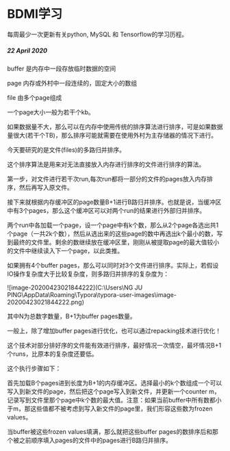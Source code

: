 # BDMI学习

每周最少一次更新有关python, MySQL 和 Tensorflow的学习历程。

##### 22 April 2020

buffer 是内存中一段存放临时数据的空间

page 内存或外村中一段连续的，固定大小的数组

file 由多个page组成

一个page大小一般为若干个kb。	

如果数据量不大，那么可以在内存中使用传统的排序算法进行排序，可是如果数据量很大(若干个TB)，那么排序可能就需要在使用外村为主存储器的情况下进行。

今天要研究的是文件(files)的多路归并排序。

这个排序算法是用来对无法直接放入内存进行排序的文件进行排序的算法。

第一步，对文件进行若干次run,每次run都将一部分的文件的pages放入内存排序，然后再写入原文件。

接下来就根据内存缓冲区的page数量B+1进行B路归并排序。也就是说，当缓冲区中有3个pages，那么这个缓冲区可以对两个run的结果进行外部归并排序。

两个run中各加载一个page，设一个page中有k个数，那么从2个page各选出共1个page（一共2k个数），然后从选出来的这些page的数中再选出k个最小的数，写到最终的文件里。剩余的数继续放在缓冲区里，刚刚从被提取page的最大值较小的文件中继续读入下一个page，以此类推。

如果拥有4个buffer pages，那么可以同时对3个文件进行排序。实际上，若假设IO操作复杂度大于比较复杂度，则多路归并排序的复杂度为：

![image-20200423021844222](C:\Users\NG JU PING\AppData\Roaming\Typora\typora-user-images\image-20200423021844222.png)

其中N为总数字数量，B+1为buffer pages数量。

一般上，除了增加buffer pages进行优化，也可以通过repacking技术进行优化！

这个技术对部分排好序的文件能有效进行排序，最好情况一次情空，最坏情况B+1个runs，比原本的复杂度还要低。

这个执行步骤如下：

首先加载B个pages进到长度为B+1的内存缓冲区。选择最小的k个数组成一个可以写入到新文件的page，然后把这个page写入到新文件，并更新一个counter m，记录写到文件里那个page中k个数的最大值。注意：如果当前buffer中所有数都小于m，那这些值都不被考虑到写入新文件的page里，我们形容这些数为frozen values。

当buffer被这些frozen values填满，那么就把这些buffer pages的数排序后和那个被之前顺序填入pages的文件中的pages进行B路归并排序。





